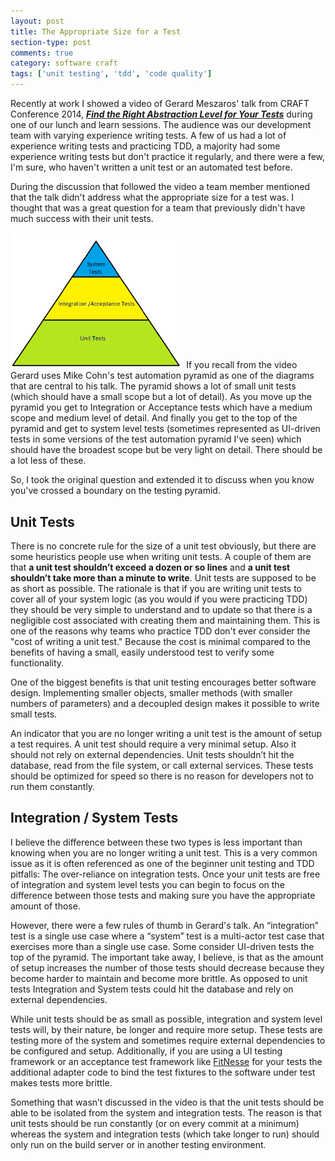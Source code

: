 ```yaml
---
layout: post
title: The Appropriate Size for a Test
section-type: post
comments: true
category: software craft
tags: ['unit testing', 'tdd', 'code quality']
---
```

Recently at work I showed a video of Gerard Meszaros' talk from CRAFT Conference 2014, [_**Find the Right Abstraction Level for Your Tests**_](\https://www.infoq.com/presentations/tests-vocabulary/ "Find the Right Abstraction Level for Your Tests") during one of our lunch and learn sessions. The audience was our development team with varying experience writing tests. A few of us had a lot of experience writing tests and practicing TDD, a majority had some experience writing tests but don't practice it regularly, and there were a few, I'm sure, who haven't written a unit test or an automated test before.

During the discussion that followed the video a team member mentioned that the talk didn't address what the appropriate size for a test was. I thought that was a great question for a team that previously didn't have much success with their unit tests. 


<img src='/img/TestAutomationPyramid.png' class='img-responsive' width='55%' height='55%'/>
If you recall from the video Gerard uses Mike Cohn's test automation pyramid as one of the diagrams that are central to his talk. The pyramid shows a lot of small unit tests (which should have a small scope but a lot of detail). As you move up the pyramid you get to Integration or Acceptance tests which have a medium scope and medium level of detail. And finally you get to the top of the pyramid and get to system level tests (sometimes represented as UI-driven tests in some versions of the test automation pyramid I've seen) which should have the broadest scope but be very light on detail. There should be a lot less of these.
  
So, I took the original question and extended it to discuss when you know you've crossed a boundary on the testing pyramid.

## Unit Tests
There is no concrete rule for the size of a unit test obviously, but there are some heuristics people use when writing unit tests. A couple of them are that **a unit test shouldn’t exceed a dozen or so lines** and **a unit test shouldn’t take more than a minute to write**.  Unit tests are supposed to be as short as possible. The rationale is that if you are writing unit tests to cover all of your system logic (as you would if you were practicing TDD) they should be very simple to understand and to update so that there is a negligible cost associated with creating them and maintaining them. This is one of the reasons why teams who practice TDD don't ever consider the "cost of writing a unit test." Because the cost is minimal compared to the benefits of having a small, easily understood test to verify some functionality. 

One of the biggest benefits is that unit testing encourages better software design. Implementing smaller objects, smaller methods (with smaller numbers of parameters) and a decoupled design makes it possible to write small tests.
 
An indicator that you are no longer writing a unit test is the amount of setup a test requires. A unit test should require a very minimal setup. Also it should not rely on external dependencies. Unit tests shouldn’t hit the database, read from the file system, or call external services. These tests should be optimized for speed so there is no reason for developers not to run them constantly.

## Integration / System Tests
I believe the difference between these two types is less important than knowing when you are no longer writing a unit test. This is a very common issue as it is often referenced as one of the beginner unit testing and TDD pitfalls: The over-reliance on integration tests. Once your unit tests are free of integration and system level tests you can begin to focus on the difference between those tests and making sure you have the appropriate amount of those.


However, there were a few rules of thumb in Gerard's talk. An “integration” test is a single use case where a “system” test is a multi-actor test case that exercises more than a single use case. Some consider UI-driven tests the top of the pyramid. The important take away, I believe, is that as the amount of setup increases the number of those tests should decrease because they become harder to maintain and become more brittle. As opposed to unit tests Integration and System tests could hit the database and rely on external dependencies.

While unit tests should be as small as possible, integration and system level tests will, by their nature, be longer and require more setup. These tests are testing more of the system and sometimes require external dependencies to be configured and setup. Additionally, if you are using a UI testing framework or an acceptance test framework like <a href='http://www.fitnesse.org'>FitNesse</a> for your tests the additional adapter code to bind the test fixtures to the software under test makes tests more brittle.


Something that wasn’t discussed in the video is that the unit tests should be able to be isolated from the system and integration tests. The reason is that unit tests should be run constantly (or on every commit at a minimum) whereas the system and integration tests (which take longer to run) should only run on the build server or in another testing environment.
